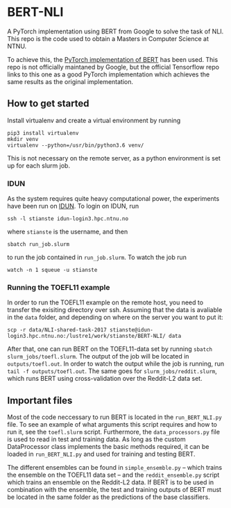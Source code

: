 # BERT-NLI
A PyTorch implementation using BERT from Google to solve the task of NLI.
This repo is the code used to obtain a Masters in Computer Science at NTNU. 

To achieve this, the [PyTorch implementation of BERT](https://github.com/huggingface/pytorch-pretrained-BERT) has been used.
This repo is not officially maintaned by Google, but the official Tensorflow repo
links to this one as a good PyTorch implementation which achieves the same results
as the original implementation. 

## How to get started
Install virtualenv and create a virtual environment by running
```shell
pip3 install virtualenv
mkdir venv
virtualenv --python=/usr/bin/python3.6 venv/
```
This is not necessary on the remote server, as a python environment is set up
for each slurm job.

### IDUN
As the system requires quite heavy computational power, the experiments have
been run on [IDUN](https://www.hpc.ntnu.no/display/hpc/Getting+Started+on+Idun).
To login on IDUN, run 

`ssh -l stianste idun-login3.hpc.ntnu.no`

where `stianste` is the username, and then 

`sbatch run_job.slurm`

to run the job contained in `run_job.slurm`. To watch the job run 

`watch -n 1 squeue -u stianste`

### Running the TOEFL11 example
In order to run the TOEFL11 example on the remote host, you need to transfer the exisiting
directory over ssh. Assuming that the data is avaliable in the `data` folder, and
depending on where on the server you want to put it:

```shell
scp -r data/NLI-shared-task-2017 stianste@idun-login3.hpc.ntnu.no:/lustre1/work/stianste/BERT-NLI/ data
```

After that, one can run BERT on the TOEFL11-data set by running `sbatch slurm_jobs/toefl.slurm`.
The output of the job will be located in `outputs/toefl.out`. In order to watch
the output while the job is running, run `tail -f outputs/toefl.out`.
The same goes for `slurm_jobs/reddit.slurm`, which runs BERT using cross-validation
over the Reddit-L2 data set.

## Important files
Most of the code neccessary to run BERT is located in the `run_BERT_NLI.py` file.
To see an example of what arguments this script requires and how to run it,
see the `toefl.slurm` script. Furthermore, the `data_processors.py` file
is used to read in test and training data. As long as the custom DataProcessor
class implements the basic methods required, it can be loaded in `run_BERT_NLI.py`
and used for training and testing BERT.

The different ensembles can be found in `simple_ensemble.py` – which trains the ensemble
on the TOEFL11 data set – and the `reddit_ensemble.py` script which trains an ensemble
on the Reddit-L2 data. If BERT is to be used in combination with the ensemble,
the test and training outputs of BERT must be located in the same folder
as the predictions of the base classifiers.